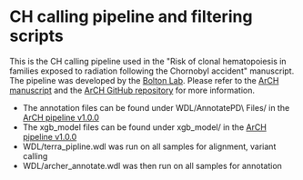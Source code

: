 # CH calling pipeline and filtering scripts

This is the CH calling pipeline used in the "Risk of clonal hematopoiesis in families exposed to radiation following the Chornobyl accident" manuscript. 
The pipeline was developed by the [Bolton Lab](https://www.kellyboltonlab.org/). Please refer to the [ArCH manuscript](https://academic.oup.com/bioinformatics/article/40/4/btae121/7629130) and the [ArCH GitHub repository](https://github.com/kbolton-lab/ArCH) for more information. 

- The annotation files can be found under WDL/AnnotatePD\ Files/ in the [ArCH pipeline v1.0.0](https://github.com/kbolton-lab/ArCH/releases/tag/v1.0.0)
- The xgb_model files can be found under xgb_model/ in the [ArCH pipeline v1.0.0](https://github.com/kbolton-lab/ArCH/releases/tag/v1.0.0)
- WDL/terra_pipline.wdl was run on all samples for alignment, variant calling 
- WDL/archer_annotate.wdl was then run on all samples for annotation

